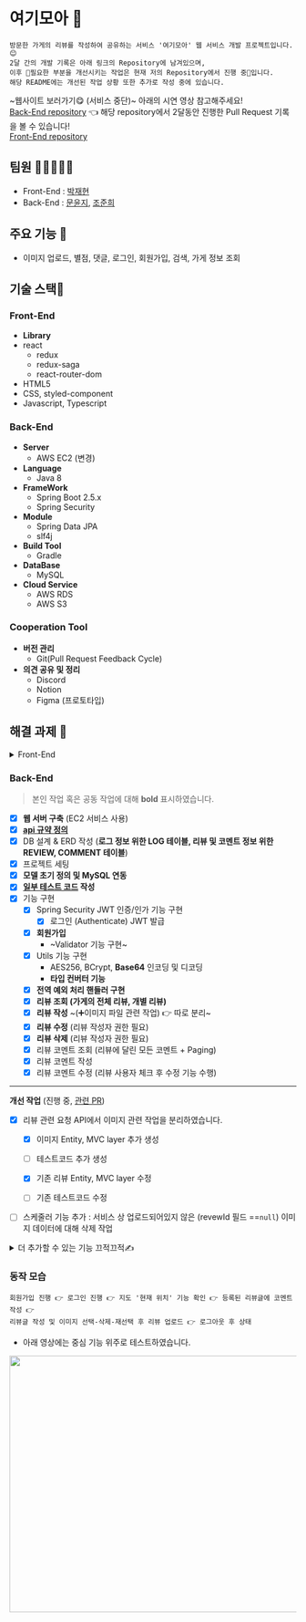 # 여기모아 🏬
```
방문한 가게의 리뷰를 작성하여 공유하는 서비스 '여기모아' 웹 서비스 개발 프로젝트입니다. 😊
2달 간의 개발 기록은 아래 링크의 Repository에 남겨있으며, 
이후 🌟필요한 부분을 개선시키는 작업은 현재 저의 Repository에서 진행 중🌟입니다.
해당 README에는 개선된 작업 상황 또한 추가로 작성 중에 있습니다. 
```

~웹사이트 보러가기😋 (서비스 중단)~ 아래의 시연 영상 참고해주세요! <br>
[Back-End repository](https://github.com/RedJunHee/StoreReview) 👈 해당 repository에서 2달동안 진행한 Pull Request 기록을 볼 수 있습니다!<br>
[Front-End repository](https://github.com/ghtea/store-review-fe)

## 팀원 🧑🏻‍🤝‍🧑🏻
- Front-End : [박재현](https://github.com/ghtea)
- Back-End : [문윤지](https://github.com/BananMoon), [조준희](https://github.com/RedJunHee)

## 주요 기능 💃
- 이미지 업로드, 별점, 댓글, 로그인, 회원가입, 검색, 가게 정보 조회

## 기술 스택🔧

### Front-End
- **Library**
- react
  - redux
  - redux-saga
  - react-router-dom
- HTML5
- CSS, styled-component
- Javascript, Typescript

### Back-End
- **Server**
    - AWS EC2 (변경)
- **Language**
    - Java 8
- **FrameWork**
    - Spring Boot 2.5.x
    - Spring Security
- **Module**
    - Spring Data JPA
    - slf4j
- **Build Tool**
    - Gradle
- **DataBase**
    - MySQL
- **Cloud Service**
    - AWS RDS
    - AWS S3
    
### Cooperation Tool
- **버전 관리**
    - Git(Pull Request Feedback Cycle)
- **의견 공유 및 정리**
    - Discord
    - Notion
    - Figma (프로토타입)


## 해결 과제 🤹
<details>
<summary>Front-End</summary>
  
- [X] 회원가입, 로그인 직접 구현 
- [X] 지도 api 적용
- [X] redux-saga 로 비동기 작업 & 상태 관리
- [X] 이미지 업로드
- [X] 리뷰 코멘트 Form
- [X] 코멘트 Pagination
</details>

### Back-End
> 본인 작업 혹은 공동 작업에 대해 **bold** 표시하였습니다.
- [X] **웹 서버 구축** (EC2 서비스 사용)
- [X] **[api 규약 정의](https://docs.google.com/document/d/1JvENVWph2QBL9mxwRsd1sTEhiNriD3MX/edit?usp=sharing&ouid=116446426306038263641&rtpof=true&sd=true)**
- [X] DB 설계 & ERD 작성 (**로그 정보 위한 LOG 테이블, 리뷰 및 코멘트 정보 위한 REVIEW, COMMENT 테이블**)
- [X] 프로젝트 세팅
- [X] **모델 초기 정의 및 MySQL 연동**
- [X] **[일부 테스트 코드](https://github.com/BananMoon/StoreReview/tree/master/src/test) 작성**
- [X] 기능 구현
    - [X] Spring Security JWT 인증/인가 기능 구현
      - [X] 로그인 (Authenticate) JWT 발급
    - [X] **회원가입**
      - ~Validator 기능 구현~
    - [X] Utils 기능 구현
      - AES256, BCrypt, **Base64** 인코딩 및 디코딩
      - **타입 컨버터 기능**
    - [X] **전역 예외 처리 핸들러 구현**
    - [X] **리뷰 조회 (가게의 전체 리뷰, 개별 리뷰)**
    - [X] **리뷰 작성** ~(➕이미지 파일 관련 작업) 👉 따로 분리~  
    - [X] **리뷰 수정** (리뷰 작성자 권한 필요)
    - [X] **리뷰 삭제** (리뷰 작성자 권한 필요)
    - [X] 리뷰 코멘트 조회 (리뷰에 달린 모든 코멘트 + Paging) 
    - [X] 리뷰 코멘트 작성 
    - [X] 리뷰 코멘트 수정 (리뷰 사용자 체크 후 수정 기능 수행)
---

**개선 작업**  (진행 중, [관련 PR](https://github.com/BananMoon/StoreReview/pulls?q=is%3Apr+is%3Aclosed))
- [X] 리뷰 관련 요청 API에서 이미지 관련 작업을 분리하였습니다.
  - [X] 이미지 Entity, MVC layer 추가 생성
  - [ ] 테스트코드 추가 생성
  - [X] 기존 리뷰 Entity, MVC layer 수정
  - [ ] 기존 테스트코드 수정


- [ ] 스케줄러 기능 추가 : 서비스 상 업로드되어있지 않은 (revewId 필드 ==`null`) 이미지 데이터에 대해 삭제 작업

<details>
<summary>더 추가할 수 있는 기능 끄적끄적✍️</summary>

  - SNS 연동 회원가입 및 로그인
  - 리뷰 및 코멘트 검색 기능
  - 공감 기능
  - 개인 프로필
  - 개인 페이지 화면
  
</details>

### 동작 모습
```
회원가입 진행 👉 로그인 진행 👉 지도 '현재 위치' 기능 확인 👉 등록된 리뷰글에 코멘트 작성 👉 
리뷰글 작성 및 이미지 선택-삭제-재선택 후 리뷰 업로드 👉 로그아웃 후 상태
```
- 아래 영상에는 중심 기능 위주로 테스트하였습니다.
<p align="center">
  <img src="https://user-images.githubusercontent.com/66311276/155641229-98ba8550-d04e-47b8-adc0-c69b25a59e68.gif" width = 750, height=450>
</p>
